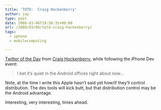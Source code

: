 ```yaml
---
title: 'TOTD:  Craig Hockenberry'
author: jay
type: post
date: 2008-03-06T19:50:31+00:00
url: /2008/03/06/totd-craig-hockenberry/
tags:
  - iphone
  - mobilecomputing

---
```

[Twitter of the Day][1] from [Craig Hockenberry][2], while following the iPhone Dev event:

> I bet it’s quiet in the Android offices right about now…

Note, at the time I write this Apple hasn’t said yet how/if they’ll control distribution. The dev tools will kick butt, but that distribution control may be the Android advantage.

Interesting, very interesting, times ahead.

 [1]: http://twitter.com/chockenberry/statuses/767670468
 [2]: http://furbo.org/